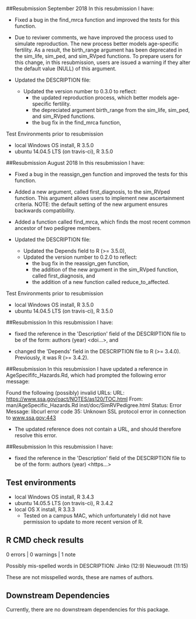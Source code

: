 ##Resubmission September 2018
In this resubmission I have:
- Fixed a bug in the find_mrca function and improved the tests for this function. 

- Due to reviwer comments, we have improved the process used to simulate reproduction.  The new process better models age-specific fertility. As a result, the birth_range argument has been deprecated in the sim_life, sim_ped, and sim_RVped functions.  To prepare users for this change, in this resubmission, users are issued a warning if they alter the default value (NULL) of this argument.

- Updated the DESCRIPTION file:
    - Updated the version number to 0.3.0 to reflect:
         - the updated reproduction process, which better models age-specific fertility.
         - the depreciated argument birth_range from the sim_life, sim_ped, and sim_RVped functions.
         - the bug fix in the find_mrca function,

Test Environments prior to resubmission
* local Windows OS install, R 3.5.0
* ubuntu 14.04.5 LTS (on travis-ci), R 3.5.0


##Resubmission August 2018
In this resubmission I have:
- Fixed a bug in the reassign_gen function and improved the tests for this function. 

- Added a new argument, called first_diagnosis, to the sim_RVped function.  This argument allows users to implement new ascertainment criteria. 
  NOTE: the default setting of the new argument ensures backwards compatibility. 

- Added a function called find_mrca, which finds the most recent common ancestor of two pedigree members.


- Updated the DESCRIPTION file:
    - Updated the Depends field to R (>= 3.5.0),
    - Updated the version number to 0.2.0 to reflect:
         - the bug fix in the reassign_gen function,
         - the addition of the new argument in the sim_RVped function, called first_diagnosis, and
         - the addition of a new function called reduce_to_affected.

Test Environments prior to resubmission
* local Windows OS install, R 3.5.0
* ubuntu 14.04.5 LTS (on travis-ci), R 3.5.0


##Resubmission
In this resubmission I have:

 * fixed the reference in the 'Description' field of the DESCRIPTION file to be of the form:
 authors (year) <doi...>, and

 * changed the 'Depends' field in the DESCRIPTION file to R (>= 3.4.0). Previously, it was R (>= 3.4.2).

##Resubmission
In this resubmission I have updated a reference in AgeSpecififc_Hazards.Rd, which had prompted the following error message:
 
 Found the following (possibly) invalid URLs:
   URL: https://www.ssa.gov/oact/NOTES/as120/TOC.html
     From: man/AgeSpecific_Hazards.Rd
           inst/doc/SimRVPedigree.html
     Status: Error
     Message: libcurl error code 35:
               Unknown SSL protocol error in connection to www.ssa.gov:443
               
 * The updated reference does not contain a URL, and should therefore resolve this error.

##Resubmission
In this resubmission I have:

 * fixed the reference in the 'Description' field of the DESCRIPTION file to be of the form:
 authors (year) <https...>
 
## Test environments
* local Windows OS install, R 3.4.3
* ubuntu 14.05.5 LTS (on travis-ci), R 3.4.2
* local OS X install, R 3.3.3 
  - Tested on a campus MAC, which unfortunately I did not have permission to update to more recent version of R.

## R CMD check results
0 errors | 0 warnings | 1 note

Possibly mis-spelled words in DESCRIPTION:
  Jinko (12:9)
  Nieuwoudt (11:15)
  
These are not misspelled words, these are names of authors. 

## Downstream Dependencies
Currently, there are no downstream dependencies for this package.
